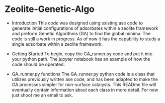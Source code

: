 # Zeolite-Genetic-Algo
* Introduction
This code was designed using existing ase code to generate initial configurations of adsorbates within a zeolite framework and preform Genetic Algorithms (GA) to find the global minima. The code is still a work in progress. As of now it has the capability to study a single adsorbate within a zeolite framework. 

* Getting Started
To begin, copy the GA_runner.py code and put it into your python path. The jupyter notebook has an example of how the code should be operated.

* GA_runner.py functions
The GA_runner.py python code is a class that utilizes previously written ase code, and has been adapted to make the GA processes simpler for non-surface catalysts. This READme file will eventually contain information about each class in more detail. For now just shoot me an email to ask. 

